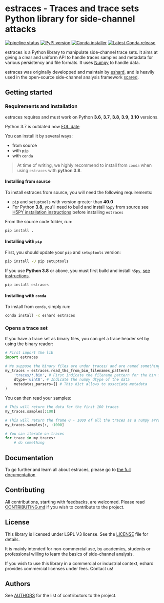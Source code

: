 # estraces - Traces and trace sets Python library for side-channel attacks

[![pipeline status](https://gitlab.com/eshard/estraces/badges/master/pipeline.svg)](https://gitlab.com/eshard/estraces/commits/master)
[![PyPI version](https://badge.fury.io/py/estraces.svg)](https://pypi.org/project/estraces/)
[![Conda installer](https://anaconda.org/eshard/estraces/badges/version.svg)](https://anaconda.org/eshard/estraces)
[![Latest Conda release](https://anaconda.org/eshard/estraces/badges/latest_release_date.svg)](https://anaconda.org/eshard/estraces)

estraces is a Python library to manipulate side-channel trace sets. It aims at giving a clear and uniform API to handle
traces samples and metadata for various persistency and file formats.
It uses [Numpy](https://www.numpy.org) to handle data.

estraces was originally developped and maintain by [eshard](https://www.eshard.com), and is heavily used in the open-source
side-channel analysis framework [scared](https://gitlab.com/eshard/scared).

## Getting started

### Requirements and installation

estraces requires and must work on Python **3.6**, **3.7**, **3.8**, **3.9**, **3.10** versions.

Python 3.7 is outdated now [EOL date](https://endoflife.date/python)

You can install it by several ways:

- from source
- with `pip`
- with `conda`

>At time of writing, we highly recommend to install from `conda` when using `estraces` with **python 3.8**.

#### Installing from source

To install estraces from source, you will need the following requirements:

- `pip` and `setuptools` with version greater than **40.0**
- For Python **3.8**, you'll need to build and install `h5py` from source see [H5PY installation instructions](https://h5py.readthedocs.io/en/latest/build.html#source-installation) before installing `estraces`

From the source code folder, run:

```python
pip install .
```

#### Installing with `pip`

First, you should update your `pip` and `setuptools` version:

```bash
pip install -U pip setuptools
```

If you use **Python 3.8** or above, you must first build and install `h5py`, [see instructions](https://h5py.readthedocs.io/en/latest/build.html#source-installation).

```bash
pip install estraces
```

#### Installing with  `conda`

To install from `conda`, simply run:

```bash
conda install -c eshard estraces
```

### Opens a trace set

If you have a trace set as binary files, you can get a trace header set by using the binary reader:

```python
# First import the lib
import estraces

# We suppose the binary files are under traces/ and are named something.bin
my_traces = estraces.read_ths_from_bin_filenames_pattern(
    'traces/*.bin', # First indicate the filename pattern for the bin file
    dtype='uint8', # Indicate the numpy dtype of the data
    metadatas_parsers={} # This dict allows to associate metadata
)
```

You can then read your samples:

```python
# This will return the data for the first 100 traces
my_traces.samples[:100]

# This will return the frame 0 - 1000 of all the traces as a numpy array
my_traces.samples[:, :1000]

# You can iterate on traces
for trace in my_traces:
    # do something
```

## Documentation

To go further and learn all about estraces, please go to [the full documentation](https://eshard.gitlab.io/estraces).

## Contributing

All contributions, starting with feedbacks, are welcomed.
Please read [CONTRIBUTING.md](CONTRIBUTING.md) if you wish to contribute to the project.

## License

This library is licensed under LGPL V3 license. See the [LICENSE](LICENSE) file for details.

It is mainly intended for non-commercial use, by academics, students or professional willing to learn the basics of side-channel analysis.

If you wish to use this library in a commercial or industrial context, eshard provides commercial licenses under fees. Contact us!

## Authors

See [AUTHORS](AUTHORS.md) for the list of contributors to the project.
